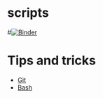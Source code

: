 # scripts
#[![Binder](https://mybinder.org/badge_logo.svg)](https://mybinder.org/v2/gh/zendegani/scripts.git/HEAD)

# Tips and tricks
- [Git](Git.md)
- [Bash](Bash.md)
